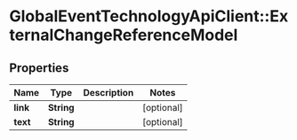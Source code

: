 # GlobalEventTechnologyApiClient::ExternalChangeReferenceModel

## Properties
Name | Type | Description | Notes
------------ | ------------- | ------------- | -------------
**link** | **String** |  | [optional] 
**text** | **String** |  | [optional] 

